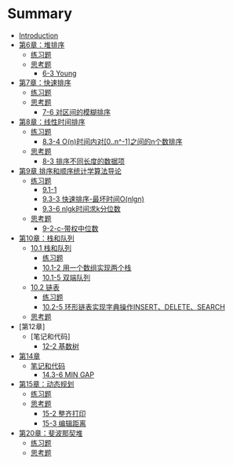 # Summary

* [Introduction](README.md)
* [第6章：堆排序](Chapter6/Introduction.md)
   * [练习题](Chapter6/Exercise.md)
   * [思考题](Chapter6/Thinking.md)
      * [6-3 Young](Chapter6/6-3-young.md)
* [第7章：快速排序](Chapter7/Introduction.md)
   * [练习题](Chapter7/Exercise.md)
   * [思考题](Chapter7/Thinking.md)
      * [7-6 对区间的模糊排序](Chapter7/7-6.md)
* [第8章：线性时间排序](Chapter8/Introduction.md)
   * [练习题](Chapter8/Exercise.md)
      * [8.3-4 O(n)时间内对[0..n^-1]之间的n个数排序](Chapter8/8.3-4.md)
   * [思考题](Chapter8/Thinking.md)
      * [8-3 排序不同长度的数据项](Chapter8/8-3.md)
* [第9章 排序和顺序统计学算法导论](Chapter9/Introduction.md)
   * [练习题](Chapter9/Exercise.md)
      * [9.1-1](Chapter9/Exercise/9.1-1-second_smallest_element.md)
      * [9.3-3 快速排序-最坏时间O(nlgn)](Chapter9/Exercise/9.3-3.md)
      * [9.3-6 nlgk时间求k分位数](Chapter9/Exercise/9.3-6.md)
   * [思考题](Chapter9/Thinking.md)
      * [9-2-c-带权中位数](Chapter9/9-2-c.md)
* [第10章：栈和队列]()
   * [10.1 栈和队列](Chapter10/10-1/10-1-stack-and-queue.md)
      * [练习题](Chapter10/10-1/Exercise.md)
      * [10.1-2 用一个数组实现两个栈](Chapter10/10-1/10.1-2.md)
      * [10.1-5 双端队列](Chapter10/10-1/10.1-5.md)
   * [10.2 链表](Chapter10/10-2/Introduction.md)
      * [练习题](Chapter10/10-2/Exercise.md)
      * [10.2-5 环形链表实现字典操作INSERT、DELETE、SEARCH](Chapter10/10-2/10.2-5.md)
   * [思考题]()
* [第12章]
   * [笔记和代码]
      * [12-2 基数树](Chapter12/12-2-radix-tree.md)
* [第14章]()
   * [笔记和代码]()
      * [14.3-6 MIN GAP](Chapter14/14.3-6-MIN-GAP.md)
* [第15章：动态规划](Chapter15/Introduction.md)
   * [练习题](Chapter15/Exercise.md)
   * [思考题](Chapter15/Thinking.md)
      * [15-2 整齐打印](Chapter15/Thinking/15-2-tidy-print.md)
      * [15-3 编辑距离](Chapter15/Thinking/15-3-edit-distance.md)
* [第20章：斐波那契堆](Chapter20/Introduction.md)
   * [练习题](Chapter20/Exercise.md)
   * [思考题](Chapter20/Thinking.md)
